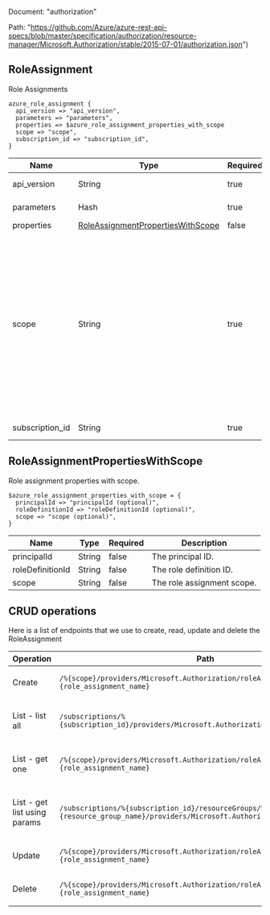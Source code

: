 Document: "authorization"


Path: "https://github.com/Azure/azure-rest-api-specs/blob/master/specification/authorization/resource-manager/Microsoft.Authorization/stable/2015-07-01/authorization.json")

## RoleAssignment

Role Assignments

```puppet
azure_role_assignment {
  api_version => "api_version",
  parameters => "parameters",
  properties => $azure_role_assignment_properties_with_scope
  scope => "scope",
  subscription_id => "subscription_id",
}
```

| Name        | Type           | Required       | Description       |
| ------------- | ------------- | ------------- | ------------- |
|api_version | String | true | The API version to use for the operation. |
|parameters | Hash | true | Parameters for the role assignment. |
|properties | [RoleAssignmentPropertiesWithScope](#roleassignmentpropertieswithscope) | false | Role assignment properties. |
|scope | String | true | The scope of the role assignment to create. The scope can be any REST resource instance. For example, use '/subscriptions/{subscription-id}/' for a subscription, '/subscriptions/{subscription-id}/resourceGroups/{resource-group-name}' for a resource group, and '/subscriptions/{subscription-id}/resourceGroups/{resource-group-name}/providers/{resource-provider}/{resource-type}/{resource-name}' for a resource. |
|subscription_id | String | true | The ID of the target subscription. |
        
## RoleAssignmentPropertiesWithScope

Role assignment properties with scope.

```puppet
$azure_role_assignment_properties_with_scope = {
  principalId => "principalId (optional)",
  roleDefinitionId => "roleDefinitionId (optional)",
  scope => "scope (optional)",
}
```

| Name        | Type           | Required       | Description       |
| ------------- | ------------- | ------------- | ------------- |
|principalId | String | false | The principal ID. |
|roleDefinitionId | String | false | The role definition ID. |
|scope | String | false | The role assignment scope. |



## CRUD operations

Here is a list of endpoints that we use to create, read, update and delete the RoleAssignment

| Operation | Path | Verb | Description | OperationID |
| ------------- | ------------- | ------------- | ------------- | ------------- |
|Create|`/%{scope}/providers/Microsoft.Authorization/roleAssignments/%{role_assignment_name}`|Put|Creates a role assignment.|RoleAssignments_Create|
|List - list all|`/subscriptions/%{subscription_id}/providers/Microsoft.Authorization/roleAssignments`|Get|Gets all role assignments for the subscription.|RoleAssignments_List|
|List - get one|`/%{scope}/providers/Microsoft.Authorization/roleAssignments/%{role_assignment_name}`|Get|Get the specified role assignment.|RoleAssignments_Get|
|List - get list using params|`/subscriptions/%{subscription_id}/resourceGroups/%{resource_group_name}/providers/Microsoft.Authorization/roleAssignments`|Get|Gets role assignments for a resource group.|RoleAssignments_ListForResourceGroup|
|Update|`/%{scope}/providers/Microsoft.Authorization/roleAssignments/%{role_assignment_name}`|Put|Creates a role assignment.|RoleAssignments_Create|
|Delete|`/%{scope}/providers/Microsoft.Authorization/roleAssignments/%{role_assignment_name}`|Delete|Deletes a role assignment.|RoleAssignments_Delete|
